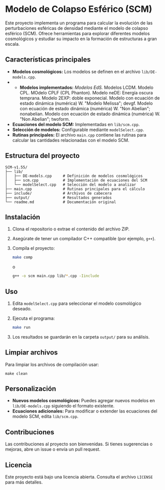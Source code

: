 # Modelo de Colapso Esférico (SCM)

Este proyecto implementa un programa para calcular la evolución de las perturbaciones esféricas de densidad mediante el modelo de colapso esférico (SCM). Ofrece herramientas para explorar diferentes modelos cosmológicos y estudiar su impacto en la formación de estructuras a gran escala.

## Características principales

- **Modelos cosmológicos:** Los modelos se definen en el archivo `lib/DE-models.cpp`.
 - - **Modelos implementados:**
    *Modelos EdS.*
    Modelos LCDM.
    Modelo CPL.
    MOdelo CPLF (CPL Phanton).
    Modelo neDE: Energía oscura temprana.
    Modelo 2EXP: doble exponecial.
    Modelo con ecuación de estado dinámica (numérica) W. "Modelo Melissa"; devgf.
    Modelo con ecuación de estado dinámica (numérica) W. "Non Abelian"; nonabelian.
    Modelo con ecuación de estado dinámica (numérica) W. "Non Abelian"; twoform.
- **Ecuaciones del modelo SCM:** Implementadas en `lib/scm.cpp`.
- **Selección de modelos:** Configurable mediante `modelSelect.cpp`.
- **Rutinas principales:** El archivo `main.cpp` contiene las rutinas para calcular las cantidades relacionadas con el modelo SCM.

## Estructura del proyecto

```
SCM-v1.55/
├── lib/
│   ├── DE-models.cpp     # Definición de modelos cosmológicos
│   ├── scm.cpp           # Implementación de ecuaciones del SCM
│   └── modelSelect.cpp   # Selección del modelo a analizar
├── main.cpp              # Rutinas principales para el cálculo
├── include/              # Archivos de cabecera
├── output/               # Resultados generados
└── readme.md             # Documentación original
```

## Instalación

1. Clona el repositorio o extrae el contenido del archivo ZIP.
2. Asegúrate de tener un compilador C++ compatible (por ejemplo, `g++`).
3. Compila el proyecto:

    ```bash
    make comp
    ```
    o

   ```bash
   g++ -o scm main.cpp lib/*.cpp -Iinclude
   ```

## Uso

1. Edita `modelSelect.cpp` para seleccionar el modelo cosmológico deseado.
2. Ejecuta el programa:

    ```bash
    make run
    ```

3. Los resultados se guardarán en la carpeta `output/` para su análisis.

## Limpiar archivos

Para limpiar los archivos de compilación usar:

    
    make clean
    

## Personalización

- **Nuevos modelos cosmológicos:** Puedes agregar nuevos modelos en `lib/DE-models.cpp` siguiendo el formato existente.
- **Ecuaciones adicionales:** Para modificar o extender las ecuaciones del modelo SCM, edita `lib/scm.cpp`.

## Contribuciones

Las contribuciones al proyecto son bienvenidas. Si tienes sugerencias o mejoras, abre un issue o envía un pull request.

## Licencia

Este proyecto está bajo una licencia abierta. Consulta el archivo `LICENSE` para más detalles.


